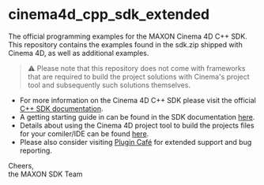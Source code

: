 # cinema4d_cpp_sdk_extended
The official programming examples for the MAXON Cinema 4D C++ SDK. This repository contains the examples found in the sdk.zip shipped with Cinema 4D, as well as additional examples. 

> :warning: Please note that this repository does not come with frameworks that are required to build the project solutions with Cinema's project tool and subsequently such solutions themselves.

* For more information on the Cinema 4D C++ SDK please visit the official [C++ SDK documentation](https://developers.maxon.net/docs/Cinema4DCPPSDK/html/index.html).
* A getting starting guide in can be found in the SDK documentation [here](https://developers.maxon.net/docs/Cinema4DCPPSDK/html/page_maxonapi_getting_started_introduction.html).
* Details about using the Cinema 4D project tool to build the projects files for your comiler/IDE can be found [here](https://developers.maxon.net/docs/Cinema4DCPPSDK/html/page_maxonapi_projecttool.html).
* Please also consider visiting [Plugin Café](https://plugincafe.maxon.net/) for extended support and bug reporting.

Cheers,  
the MAXON SDK Team
